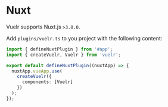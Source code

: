 # Nuxt

Vuelr supports Nuxt.js `>3.0.0`.

Add `plugins/vuelr.ts` to you project with the following content:

```ts
import { defineNuxtPlugin } from '#app';
import { createVuelr, Vuelr } from 'vuelr';

export default defineNuxtPlugin((nuxtApp) => {
  nuxtApp.vueApp.use(
    createVuelr({
      components: [Vuelr]
    })
  );
});
```
